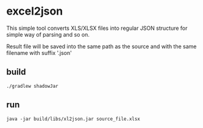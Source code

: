 # excel2json

This simple tool converts XLS/XLSX files into regular JSON structure 
for simple way of parsing and so on.

Result file will be saved into the same path as the source and with the same filename with suffix '.json'
## build

`./gradlew shadowJar`

## run

`java -jar build/libs/xl2json.jar source_file.xlsx`